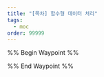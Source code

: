 ```yaml
---
title: "[목차] 함수형 데이터 처리"
tags:
  - moc
order: 99999
---
```

%% Begin Waypoint %%


%% End Waypoint %%